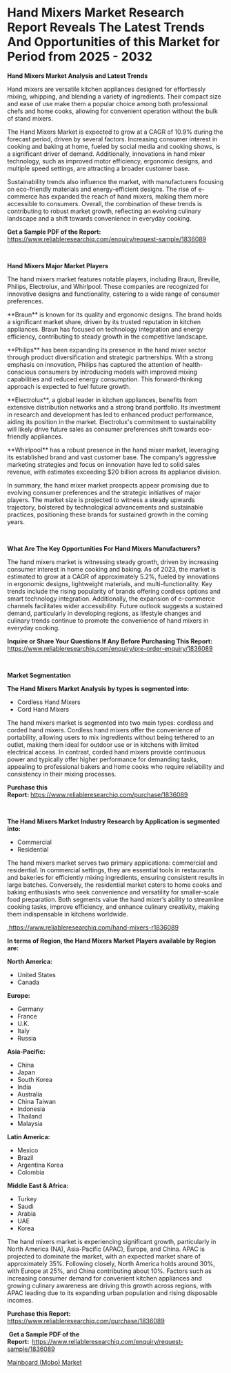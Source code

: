 <p><h1>Hand Mixers Market Research Report Reveals The Latest Trends And Opportunities of this Market for Period from 2025 - 2032</h1></p><p><strong>Hand Mixers Market Analysis and Latest Trends</strong></p>
<p><p>Hand mixers are versatile kitchen appliances designed for effortlessly mixing, whipping, and blending a variety of ingredients. Their compact size and ease of use make them a popular choice among both professional chefs and home cooks, allowing for convenient operation without the bulk of stand mixers. </p><p>The Hand Mixers Market is expected to grow at a CAGR of 10.9% during the forecast period, driven by several factors. Increasing consumer interest in cooking and baking at home, fueled by social media and cooking shows, is a significant driver of demand. Additionally, innovations in hand mixer technology, such as improved motor efficiency, ergonomic designs, and multiple speed settings, are attracting a broader customer base. </p><p>Sustainability trends also influence the market, with manufacturers focusing on eco-friendly materials and energy-efficient designs. The rise of e-commerce has expanded the reach of hand mixers, making them more accessible to consumers. Overall, the combination of these trends is contributing to robust market growth, reflecting an evolving culinary landscape and a shift towards convenience in everyday cooking.</p></p>
<p><strong>Get a Sample PDF of the Report:&nbsp;</strong> <a href="https://www.reliableresearchiq.com/enquiry/request-sample/1836089?utm_campaign=3279&utm_medium=2&utm_source=Github&utm_content=ia&utm_term=26032025&utm_id=hand-mixers">https://www.reliableresearchiq.com/enquiry/request-sample/1836089</a></p>
<p>&nbsp;</p>
<p><strong>Hand Mixers Major Market Players</strong></p>
<p><p>The hand mixers market features notable players, including Braun, Breville, Philips, Electrolux, and Whirlpool. These companies are recognized for innovative designs and functionality, catering to a wide range of consumer preferences.</p><p>**Braun** is known for its quality and ergonomic designs. The brand holds a significant market share, driven by its trusted reputation in kitchen appliances. Braun has focused on technology integration and energy efficiency, contributing to steady growth in the competitive landscape.</p><p>**Philips** has been expanding its presence in the hand mixer sector through product diversification and strategic partnerships. With a strong emphasis on innovation, Philips has captured the attention of health-conscious consumers by introducing models with improved mixing capabilities and reduced energy consumption. This forward-thinking approach is expected to fuel future growth.</p><p>**Electrolux**, a global leader in kitchen appliances, benefits from extensive distribution networks and a strong brand portfolio. Its investment in research and development has led to enhanced product performance, aiding its position in the market. Electrolux's commitment to sustainability will likely drive future sales as consumer preferences shift towards eco-friendly appliances.</p><p>**Whirlpool** has a robust presence in the hand mixer market, leveraging its established brand and vast customer base. The company’s aggressive marketing strategies and focus on innovation have led to solid sales revenue, with estimates exceeding $20 billion across its appliance division.</p><p>In summary, the hand mixer market prospects appear promising due to evolving consumer preferences and the strategic initiatives of major players. The market size is projected to witness a steady upwards trajectory, bolstered by technological advancements and sustainable practices, positioning these brands for sustained growth in the coming years.</p></p>
<p>&nbsp;</p>
<p><strong>What Are The Key Opportunities For Hand Mixers Manufacturers?</strong></p>
<p><p>The hand mixers market is witnessing steady growth, driven by increasing consumer interest in home cooking and baking. As of 2023, the market is estimated to grow at a CAGR of approximately 5.2%, fueled by innovations in ergonomic designs, lightweight materials, and multi-functionality. Key trends include the rising popularity of brands offering cordless options and smart technology integration. Additionally, the expansion of e-commerce channels facilitates wider accessibility. Future outlook suggests a sustained demand, particularly in developing regions, as lifestyle changes and culinary trends continue to promote the convenience of hand mixers in everyday cooking.</p></p>
<p><strong>Inquire or Share Your Questions If Any Before Purchasing This Report:</strong> <a href="https://www.reliableresearchiq.com/enquiry/pre-order-enquiry/1836089?utm_campaign=3279&utm_medium=2&utm_source=Github&utm_content=ia&utm_term=26032025&utm_id=hand-mixers">https://www.reliableresearchiq.com/enquiry/pre-order-enquiry/1836089</a></p>
<p>&nbsp;</p>
<p><strong>Market Segmentation</strong></p>
<p><strong>The Hand Mixers Market Analysis by types is segmented into:</strong></p>
<p><ul><li>Cordless Hand Mixers</li><li>Cord Hand Mixers</li></ul></p>
<p><p>The hand mixers market is segmented into two main types: cordless and corded hand mixers. Cordless hand mixers offer the convenience of portability, allowing users to mix ingredients without being tethered to an outlet, making them ideal for outdoor use or in kitchens with limited electrical access. In contrast, corded hand mixers provide continuous power and typically offer higher performance for demanding tasks, appealing to professional bakers and home cooks who require reliability and consistency in their mixing processes.</p></p>
<p><strong>Purchase this Report:&nbsp;</strong><a href="https://www.reliableresearchiq.com/purchase/1836089?utm_campaign=3279&utm_medium=2&utm_source=Github&utm_content=ia&utm_term=26032025&utm_id=hand-mixers">https://www.reliableresearchiq.com/purchase/1836089</a></p>
<p>&nbsp;</p>
<p><strong>The Hand Mixers Market Industry Research by Application is segmented into:</strong></p>
<p><ul><li>Commercial</li><li>Residential</li></ul></p>
<p><p>The hand mixers market serves two primary applications: commercial and residential. In commercial settings, they are essential tools in restaurants and bakeries for efficiently mixing ingredients, ensuring consistent results in large batches. Conversely, the residential market caters to home cooks and baking enthusiasts who seek convenience and versatility for smaller-scale food preparation. Both segments value the hand mixer’s ability to streamline cooking tasks, improve efficiency, and enhance culinary creativity, making them indispensable in kitchens worldwide.</p></p>
<p><a href="https://www.reliableresearchiq.com/hand-mixers-r1836089?utm_campaign=3279&utm_medium=2&utm_source=Github&utm_content=ia&utm_term=26032025&utm_id=hand-mixers">&nbsp;https://www.reliableresearchiq.com/hand-mixers-r1836089</a></p>
<p><strong>In terms of Region, the Hand Mixers Market Players available by Region are:</strong></p>
<p>
    <p> <strong> North America: </strong>
        <ul>
            <li>United States</li>
            <li>Canada</li>
        </ul>
        </p> 
    <p> <strong> Europe: </strong>
        <ul>
            <li>Germany</li>
            <li>France</li>
            <li>U.K.</li>
            <li>Italy</li>
            <li>Russia</li>
        </ul>
        </p> 
    <p> <strong> Asia-Pacific: </strong>
        <ul>
            <li>China</li>
            <li>Japan</li>
            <li>South Korea</li>
            <li>India</li>
            <li>Australia</li>
            <li>China Taiwan</li>
            <li>Indonesia</li>
            <li>Thailand</li>
            <li>Malaysia</li>
        </ul>
        </p> 
    <p> <strong> Latin America: </strong>
        <ul>
            <li>Mexico</li>
            <li>Brazil</li>
            <li>Argentina Korea</li>
            <li>Colombia</li>
        </ul>
        </p> 
    <p> <strong> Middle East & Africa: </strong>
        <ul>
            <li>Turkey</li>
            <li>Saudi</li>
            <li>Arabia</li>
            <li>UAE</li>
            <li>Korea</li>
        </ul>
    </p>
    </p>
<p><p>The hand mixers market is experiencing significant growth, particularly in North America (NA), Asia-Pacific (APAC), Europe, and China. APAC is projected to dominate the market, with an expected market share of approximately 35%. Following closely, North America holds around 30%, with Europe at 25%, and China contributing about 10%. Factors such as increasing consumer demand for convenient kitchen appliances and growing culinary awareness are driving this growth across regions, with APAC leading due to its expanding urban population and rising disposable incomes.</p></p>
<p><strong>Purchase this Report: </strong><a href="https://www.reliableresearchiq.com/purchase/1836089?utm_campaign=3279&utm_medium=2&utm_source=Github&utm_content=ia&utm_term=26032025&utm_id=hand-mixers">https://www.reliableresearchiq.com/purchase/1836089</a></p>
<p>&nbsp;<strong>Get a Sample PDF of the Report:&nbsp;&nbsp;</strong><a href="https://www.reliableresearchiq.com/enquiry/request-sample/1836089?utm_campaign=3279&utm_medium=2&utm_source=Github&utm_content=ia&utm_term=26032025&utm_id=hand-mixers">https://www.reliableresearchiq.com/enquiry/request-sample/1836089</a></p>
<p><strong></strong></p>
<p><p><a href="https://github.com/rentzszaszjn/Market-Research-Report-List-1/blob/main/mainboard-mobo-market.md?utm_campaign=3279&utm_medium=2&utm_source=Github&utm_content=ia&utm_term=26032025&utm_id=hand-mixers">Mainboard (Mobo) Market</a></p></p>
